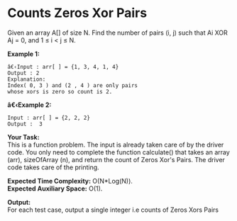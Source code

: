 # Counts Zeros Xor Pairs

Given an array A[] of size N. Find the number of pairs (i, j) such that
Ai XOR Aj = 0, and 1 ≤ i < j ≤ N.

**Example 1:**
```
â€‹Input : arr[ ] = {1, 3, 4, 1, 4}
Output : 2
Explanation:
Index( 0, 3 ) and (2 , 4 ) are only pairs 
whose xors is zero so count is 2.
```
**â€‹Example 2:**
```
Input : arr[ ] = {2, 2, 2} 
Output :  3
```
 

**Your Task:**<br>
This is a function problem. The input is already taken care of by the driver code. You only need to complete the function calculate() that takes an array (arr), sizeOfArray (n), and return the count of Zeros Xor's Pairs. The driver code takes care of the printing.

**Expected Time Complexity:** O(N*Log(N)).<br>
**Expected Auxiliary Space:** O(1).



**Output:**<br>
For each test case, output a single integer i.e counts of Zeros Xors Pairs
